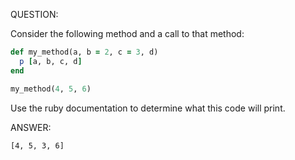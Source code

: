QUESTION:

Consider the following method and a call to that method:

```ruby
def my_method(a, b = 2, c = 3, d)
  p [a, b, c, d]
end

my_method(4, 5, 6)
```

Use the ruby documentation to determine what this code will print.


ANSWER:

`[4, 5, 3, 6]`
